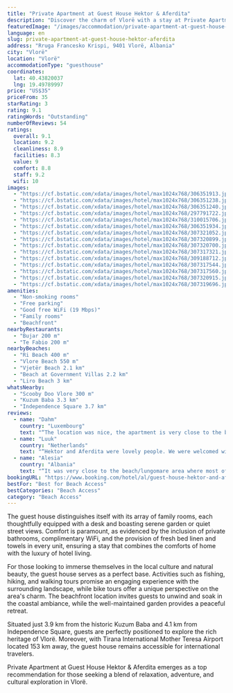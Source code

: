 ```yaml
---
title: "Private Apartment at Guest House Hektor & Aferdita"
description: "Discover the charm of Vlorë with a stay at Private Apartment at Guest House Hektor & Aferdita, a prime choice for travelers seeking both tranquility and convenience."
featuredImage: "/images/accommodation/private-apartment-at-guest-house-hektor-aferdita-306351913.jpg"
language: en
slug: private-apartment-at-guest-house-hektor-aferdita
address: "Rruga Francesko Krispi, 9401 Vlorë, Albania"
city: "Vlorë"
location: "Vlorë"
accommodationType: "guesthouse"
coordinates:
  lat: 40.43820037
  lng: 19.49789997
price: "US$35"
priceFrom: 35
starRating: 3
rating: 9.1
ratingWords: "Outstanding"
numberOfReviews: 54
ratings:
  overall: 9.1
  location: 9.2
  cleanliness: 8.9
  facilities: 8.3
  value: 9
  comfort: 8.8
  staff: 9.2
  wifi: 10
images:
  - "https://cf.bstatic.com/xdata/images/hotel/max1024x768/306351913.jpg?k=a772079c0e2e7376acc8c0cee52a7a83dad55559dfc96354f53dcf8190a0f9bb&o=&hp=1"
  - "https://cf.bstatic.com/xdata/images/hotel/max1024x768/306351238.jpg?k=4a502bfbc78ef7cd3f0d52118d1b8c231628c0d581bfd12afbf7c4e489b7efb5&o=&hp=1"
  - "https://cf.bstatic.com/xdata/images/hotel/max1024x768/306351240.jpg?k=f61375febaefcea54f21c0b513cbc01b040f65358d84cf4849b7c106e9c29358&o=&hp=1"
  - "https://cf.bstatic.com/xdata/images/hotel/max1024x768/297791722.jpg?k=74908a91ea3b908187e16f3167f3d91d4916cb008a6714d67f3d646fe68fefb7&o=&hp=1"
  - "https://cf.bstatic.com/xdata/images/hotel/max1024x768/310015706.jpg?k=c2f78ae3068a686b0f4c959d5dfb237aa3efe791b54e4d05ff5d9b4afc3db2c8&o=&hp=1"
  - "https://cf.bstatic.com/xdata/images/hotel/max1024x768/306351934.jpg?k=525bd06cca3633e23735bfe1db031966354a1360a71441d4c807191dc8100a31&o=&hp=1"
  - "https://cf.bstatic.com/xdata/images/hotel/max1024x768/307321052.jpg?k=73f7c599ef9eb05252df729d4bcf963329d7b31cd5d18eebe65aa63f18f9f787&o=&hp=1"
  - "https://cf.bstatic.com/xdata/images/hotel/max1024x768/307320899.jpg?k=eb89bef01b93aac2f3875edf4b17ef2766be1bcc0acfb544d76e8b5f08a317e9&o=&hp=1"
  - "https://cf.bstatic.com/xdata/images/hotel/max1024x768/307320700.jpg?k=8991e503f7e0e689e2924a377fd806f48af2df6a547d48754275ff41a28418aa&o=&hp=1"
  - "https://cf.bstatic.com/xdata/images/hotel/max1024x768/307317321.jpg?k=8c03107f59d1d922e203dd5679d1981e74a609ee8f7af61a30f1a65fa25832f7&o=&hp=1"
  - "https://cf.bstatic.com/xdata/images/hotel/max1024x768/309188712.jpg?k=687d1ae06a6fe83002d7a0a4790a65ebdfc8046678168a747fe359cfef727178&o=&hp=1"
  - "https://cf.bstatic.com/xdata/images/hotel/max1024x768/307317544.jpg?k=eb799e3b5628a3481025de1c416bc39ced8c4db216bf02cac560e4235cf78194&o=&hp=1"
  - "https://cf.bstatic.com/xdata/images/hotel/max1024x768/307317560.jpg?k=4e8c08999917a92f1f6171021fbdf796900865f8ef6a5e877ece23c5337da3a0&o=&hp=1"
  - "https://cf.bstatic.com/xdata/images/hotel/max1024x768/307320915.jpg?k=23886369ac479e0da8e8111974021fe740741dee0f37681fdca0a14ffaaf10f1&o=&hp=1"
  - "https://cf.bstatic.com/xdata/images/hotel/max1024x768/307319696.jpg?k=dd52b7de55572c2f9e35ab545737e86e94b0d5f37adbcc5083fb31c725d3f801&o=&hp=1"
amenities:
  - "Non-smoking rooms"
  - "Free parking"
  - "Good free WiFi (19 Mbps)"
  - "Family rooms"
  - "Beachfront"
nearbyRestaurants:
  - "Bujar 200 m"
  - "Te Fabio 200 m"
nearbyBeaches:
  - "Ri Beach 400 m"
  - "Vlore Beach 550 m"
  - "Vjetër Beach 2.1 km"
  - "Beach at Government Villas 2.2 km"
  - "Liro Beach 3 km"
whatsNearby:
  - "Scooby Doo Vlore 300 m"
  - "Kuzum Baba 3.3 km"
  - "Independence Square 3.7 km"
reviews:
  - name: "Dahm"
    country: "Luxembourg"
    text: "“The location was nice, the apartment is very close to the beach. We got an even bigger room than expected, which was nice and very clean too.”"
  - name: "Luuk"
    country: "Netherlands"
    text: "“Hektor and Aferdita were lovely people. We were welcomed with open arms and directly got refreshments. The location is also amazing, very close to the beach and the restaurants. Overall we very much enjoyed our stay!”"
  - name: "Alesia"
    country: "Albania"
    text: "“It was very close to the beach/lungomare area where most of the bars/restaurants are located. The place was extremely clean and the hosts were very kind and welcoming. If I go to Vlora again, I will definitely stay there a second time.”"
bookingURL: "https://www.booking.com/hotel/al/guest-house-hektor-and-aferdita.en-gb.html?aid=8035640"
bestFor: "Best for Beach Access"
bestCategories: "Beach Access"
category: "Beach Access"
---
```


The guest house distinguishes itself with its array of family rooms, each thoughtfully equipped with a desk and boasting serene garden or quiet street views. Comfort is paramount, as evidenced by the inclusion of private bathrooms, complimentary WiFi, and the provision of fresh bed linen and towels in every unit, ensuring a stay that combines the comforts of home with the luxury of hotel living.

For those looking to immerse themselves in the local culture and natural beauty, the guest house serves as a perfect base. Activities such as fishing, hiking, and walking tours promise an engaging experience with the surrounding landscape, while bike tours offer a unique perspective on the area's charm. The beachfront location invites guests to unwind and soak in the coastal ambiance, while the well-maintained garden provides a peaceful retreat.

Situated just 3.9 km from the historic Kuzum Baba and 4.1 km from Independence Square, guests are perfectly positioned to explore the rich heritage of Vlorë. Moreover, with Tirana International Mother Teresa Airport located 153 km away, the guest house remains accessible for international travelers.

Private Apartment at Guest House Hektor & Aferdita emerges as a top recommendation for those seeking a blend of relaxation, adventure, and cultural exploration in Vlorë.